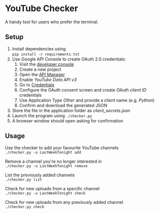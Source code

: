 # YouTube Checker

A handy tool for users who prefer the terminal.

## Setup

1. Install dependencies using  
`pip install -r requirements.txt`
1. Use Google API Console to create OAuth 2.0 credentials:
   1. Visit the [developer console](https://console.developers.google.com)
   1. Create a new project
   1. Open the [API Manager](https://console.developers.google.com/apis/)
   1. Enable *YouTube Data API v3*
   1. Go to [Credentials](https://console.developers.google.com/apis/credentials)
   1. Configure the OAuth consent screen and create *OAuth client ID* credentials 
   1. Use Application Type *Other* and provide a client name (e.g. *Python*)
   1. Confirm and download the generated JSON
1. Store the file in the application folder as *client_secrets.json*
1. Launch the program using `./checker.py`
1. A browser window should open asking for confirmation

## Usage 

Use the checker to add your favourite YouTube channels  
`./checker.py -u LastWeekTonight add`

Remove a channel you're no longer interested in  
`./checker.py -u LastWeekTonight remove`

List the previously added channels  
`./checker.py list`

Check for new uploads from a specific channel  
`./checker.py -u LastWeekTonight check`

Check for new uploads from any previously added channel  
`./checker.py check`
